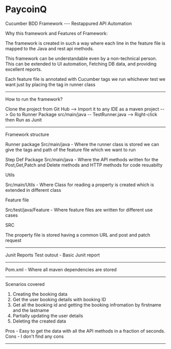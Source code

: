 # PaycoinQ

Cucumber BDD Framework --- Restappured API Automation

Why this framework and Features of Framework:

The framework is created in such a way where each line in the feature file is mapped to the Java and rest api methods.

This framework can be understandable even by a non-technical person. This can be extended to UI automation, Fetching DB data, and providing excellent reports.

Each feature file is annotated with Cucumber tags we run whichever test we want just by placing the tag in runner class

***************************************
How to run the framework?

Clone the project from Git Hub --> Import it to any IDE as a maven project --> Go to Runner Package src/main/java -- TestRunner.java --> Right-click then Run as Junit

****************************************
Framework structure 

Runner package
Src/main/java - Where the runner class is stored we can give the tags and path of the feature file which we want to run

Step Def Package
Src/main/java - Where the API methods written for the Post,Get,Patch and Delete methods and HTTP methods for code resuabilty

Utils

Src/main/Utils - Where Class for reading a property is created which is extended in different class

Feature file

Src/test/java/Feature - Where feature files are written for different use cases

SRC

The property file is stored having a common URL and post and patch request

************************************************
Junit Reports
Test outout - Basic Junit report

***********************************************

Pom.xml - Where all maven dependencies are stored

****************************************
Scenarios covered

1) Creating the booking data
2) Get the user booking details with booking ID
3) Get all the booking id and getting the booking infromation by firstname and the lastname
4) Partially updating the user details
5) Deleting the created data

Pros - Easy to get the data with all the API methods in a fraction of seconds. 
Cons - I don't find any cons

****************************************
